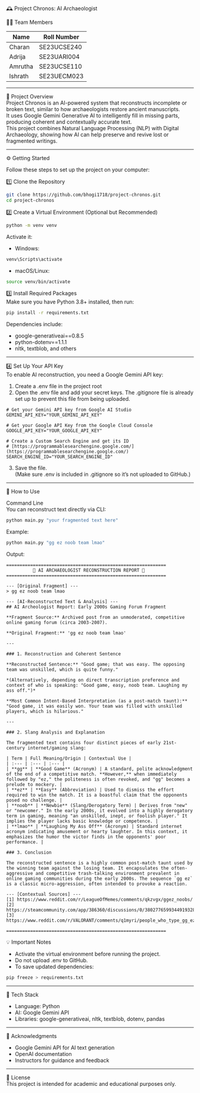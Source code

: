 🕰️ Project Chronos: AI Archaeologist  

👩‍💻 Team Members  

| Name | Roll Number |  
|------|--------------|  
| Charan | SE23UCSE240 |  
| Adrija | SE23UARI004 |  
| Amrutha | SE23UCSE110 |  
| Ishrath | SE23UECM023 |  

---

🧠 Project Overview  
Project Chronos is an AI-powered system that reconstructs incomplete or broken text, similar to how archaeologists restore ancient manuscripts.  
It uses Google Gemini Generative AI to intelligently fill in missing parts, producing coherent and contextually accurate text.  
This project combines Natural Language Processing (NLP) with Digital Archaeology, showing how AI can help preserve and revive lost or fragmented writings.  

---

⚙️ Getting Started  

Follow these steps to set up the project on your computer:  

1️⃣ Clone the Repository  
```bash
git clone https://github.com/bhogi1718/project-chronos.git
cd project-chronos
```  

2️⃣ Create a Virtual Environment (Optional but Recommended)  
```bash
python -m venv venv
```  
Activate it:  

- Windows:  
```bash
venv\Scripts\activate
```  
- macOS/Linux:  
```bash
source venv/bin/activate
```  

3️⃣ Install Required Packages  
Make sure you have Python 3.8+ installed, then run:  
```bash
pip install -r requirements.txt
```  

Dependencies include: 
- google-generativeai==0.8.5  
- python-dotenv==1.1.1  
- nltk, textblob, and others  

---

4️⃣ Set Up Your API Key  
To enable AI reconstruction, you need a Google Gemini API key:  

1. Create a .env file in the project root  
2. Open the .env file and add your secret keys. The .gitignore file is already set up to prevent this file from being uploaded.
```env
# Get your Gemini API key from Google AI Studio
GEMINI_API_KEY="YOUR_GEMINI_API_KEY"

# Get your Google API Key from the Google Cloud Console
GOOGLE_API_KEY="YOUR_GOOGLE_API_KEY"

# Create a Custom Search Engine and get its ID
# [https://programmablesearchengine.google.com/](https://programmablesearchengine.google.com/)
SEARCH_ENGINE_ID="YOUR_SEARCH_ENGINE_ID"

```  
3. Save the file.  
(Make sure .env is included in .gitignore so it’s not uploaded to GitHub.)  

---

🚀 How to Use  

Command Line  
You can reconstruct text directly via CLI:  
```bash
python main.py "your fragmented text here"
```  

Example:  
```bash
python main.py "gg ez noob team lmao"
```  

Output:  
```
============================================================
          📜 AI ARCHAEOLOGIST RECONSTRUCTION REPORT 📜
============================================================

--- [Original Fragment] ---
> gg ez noob team lmao

--- [AI-Reconstructed Text & Analysis] ---
## AI Archeologist Report: Early 2000s Gaming Forum Fragment

**Fragment Source:** Archived post from an unmoderated, competitive online gaming forum (circa 2003-2007).

**Original Fragment:** 'gg ez noob team lmao'

---

### 1. Reconstruction and Coherent Sentence

**Reconstructed Sentence:** "Good game; that was easy. The opposing team was unskilled, which is quite funny."

*(Alternatively, depending on direct transcription preference and context of who is speaking: "Good game, easy, noob team. Laughing my ass off.")*

**Most Common Intent-Based Interpretation (as a post-match taunt):** "Good game, it was easily won. Your team was filled with unskilled players, which is hilarious."

---

### 2. Slang Analysis and Explanation

The fragmented text contains four distinct pieces of early 21st-century internet/gaming slang:

| Term | Full Meaning/Origin | Contextual Use |
| :--- | :--- | :--- |
| **gg** | **Good Game** (Acronym) | A standard, polite acknowledgment of the end of a competitive match. **However,** when immediately followed by "ez," the politeness is often revoked, and "gg" becomes a prelude to mockery. |
| **ez** | **Easy** (Abbreviation) | Used to dismiss the effort required to win the match. It is a boastful claim that the opponents posed no challenge. |
| **noob** | **Newbie** (Slang/Derogatory Term) | Derives from "new" or "newcomer." In the early 2000s, it evolved into a highly derogatory term in gaming, meaning "an unskilled, inept, or foolish player." It implies the player lacks basic knowledge or competence. |
| **lmao** | **Laughing My Ass Off** (Acronym) | Standard internet acronym indicating amusement or hearty laughter. In this context, it emphasizes the humor the victor finds in the opponents' poor performance. |

### 3. Conclusion

The reconstructed sentence is a highly common post-match taunt used by the winning team against the losing team. It encapsulates the often-aggressive and competitive trash-talking environment prevalent in online gaming communities during the early 2000s. The sequence `gg ez` is a classic micro-aggression, often intended to provoke a reaction.

--- [Contextual Sources] ---
[1] https://www.reddit.com/r/LeagueOfMemes/comments/qkzvgx/ggez_noobs/
[2] https://steamcommunity.com/app/386360/discussions/0/3802776599344919328/
[3] https://www.reddit.com/r/VALORANT/comments/q1myri/people_who_type_gg_ez_at_the_end_of_the_round_are/

============================================================
```  

💡 Important Notes  
- Activate the virtual environment before running the project.  
- Do not upload .env to GitHub.  
- To save updated dependencies:  
```bash
pip freeze > requirements.txt
```  

---

🧰 Tech Stack  
- Language: Python  
- AI: Google Gemini API  
- Libraries: google-generativeai, nltk, textblob, dotenv, pandas 

---

👏 Acknowledgments  
- Google Gemini API for AI text generation  
- OpenAI documentation  
- Instructors for guidance and feedback  

---

📜 License  
This project is intended for academic and educational purposes only.  
